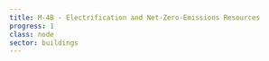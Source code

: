 ```yaml
---
title: M-4B - Electrification and Net-Zero-Emissions Resources
progress: 1
class: node
sector: buildings
---
```


